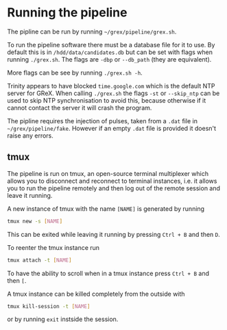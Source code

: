 # Running the pipeline

The pipline can be run by running ```~/grex/pipeline/grex.sh```.

To run the pipeline software there must be a database file for it to use. By default this is in ```/hdd/data/candidates.db``` but can be set with flags when running ```./grex.sh```. The flags are ```-dbp``` or ```--db_path``` (they are equivalent).

More flags can be see by running ```./grex.sh -h```.

Trinity appears to have blocked ```time.google.com``` which is the default NTP server for GReX. When calling ```./grex.sh``` the flags ```-st``` or ```--skip_ntp``` can be used to skip NTP synchronisation to avoid this, because otherwise if it cannot contact the server it will crash the program.

The pipline requires the injection of pulses, taken from a ```.dat``` file in ```~/grex/pipeline/fake```. However if an empty ```.dat``` file is provided it doesn't raise any errors.

## tmux

The pipeline is run on tmux, an open-source terminal multiplexer which allows you to disconnect and reconnect to terminal instances, i.e. it allows you to run the pipeline remotely and then log out of the remote session and leave it running.

A new instance of tmux with the name ```[NAME]``` is generated by running 

```sh
tmux new -s [NAME]
```

This can be exited while leaving it running by pressing ```Ctrl + B``` and then ```D```.

To reenter the tmux instance run

```sh
tmux attach -t [NAME]
```

To have the ability to scroll when in a tmux instance press ```Ctrl + B``` and then ```[```.

A tmux instance can be killed completely from the outside with

```sh
tmux kill-session -t [NAME]
```

or by running ```exit``` instside the session.
